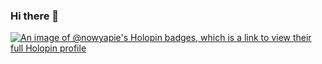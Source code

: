 ### Hi there 👋

[![An image of @nowyapie's Holopin badges, which is a link to view their full Holopin profile](https://holopin.me/nowyapie)](https://holopin.io/@nowyapie)


<!--
**nvpai/nvpai** is a ✨ _special_ ✨ repository because its `README.md` (this file) appears on your GitHub profile.

Here are some ideas to get you started:

- 🔭 I’m currently working on ...
- 🌱 I’m currently learning ...
- 👯 I’m looking to collaborate on ...
- 🤔 I’m looking for help with ...
- 💬 Ask me about ...
- 📫 How to reach me: ...
- 😄 Pronouns: ...
- ⚡ Fun fact: ...
-->
